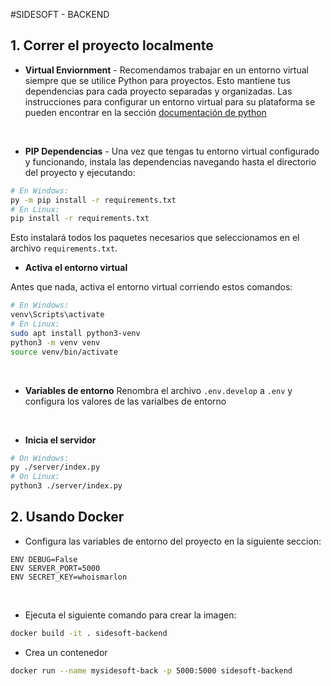 #SIDESOFT - BACKEND
## 1. Correr el proyecto localmente

* **Virtual Enviornment** - Recomendamos trabajar en un entorno virtual siempre que se utilice Python para proyectos. Esto mantiene tus dependencias para cada proyecto separadas y organizadas. Las instrucciones para configurar un entorno virtual para su plataforma se pueden encontrar en la sección [documentación de python](https://packaging.python.org/guides/installing-using-pip-and-virtual-environments/)
<br>

* **PIP Dependencias** - Una vez que tengas tu entorno virtual configurado y funcionando, instala las dependencias navegando hasta el directorio del proyecto y ejecutando:
```bash
# En Windows:
py -m pip install -r requirements.txt
# En Linux:
pip install -r requirements.txt
```
Esto instalará todos los paquetes necesarios que seleccionamos en el archivo `requirements.txt`.
<br>
* **Activa el entorno virtual**

Antes que nada, activa el entorno virtual corriendo estos comandos:

```bash
# En Windows:
venv\Scripts\activate
# En Linux:
sudo apt install python3-venv
python3 -m venv venv
source venv/bin/activate
```
<br>

* **Variables de entorno**
Renombra el archivo `.env.develop` a `.env` y configura los valores de las varialbes de entorno
<br>

* **Inicia el servidor**
```bash
# On Windows:
py ./server/index.py
# On Linux:
python3 ./server/index.py
```
## 2. Usando Docker
* Configura las variables de entorno del proyecto en la siguiente seccion:

```
ENV DEBUG=False
ENV SERVER_PORT=5000
ENV SECRET_KEY=whoismarlon
```
<br/>

* Ejecuta el siguiente comando para crear la imagen:
```bash
docker build -it . sidesoft-backend
```

* Crea un contenedor
```bash
docker run --name mysidesoft-back -p 5000:5000 sidesoft-backend
```
